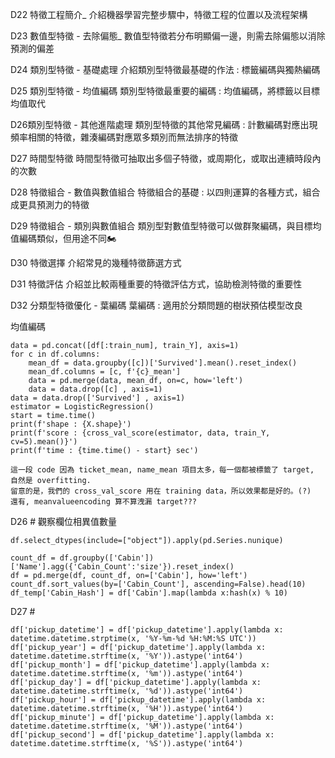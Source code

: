 D22 特徵工程簡介_
介紹機器學習完整步驟中，特徵工程的位置以及流程架構

D23 數值型特徵 - 去除偏態_
數值型特徵若分布明顯偏一邊，則需去除偏態以消除預測的偏差

D24 類別型特徵 - 基礎處理
介紹類別型特徵最基礎的作法 : 標籤編碼與獨熱編碼

D25 類別型特徵 - 均值編碼
類別型特徵最重要的編碼 : 均值編碼，將標籤以目標均值取代

D26類別型特徵 - 其他進階處理
類別型特徵的其他常見編碼 : 計數編碼對應出現頻率相關的特徵，雜湊編碼對應眾多類別而無法排序的特徵

D27 時間型特徵
時間型特徵可抽取出多個子特徵，或周期化，或取出連續時段內的次數

D28 特徵組合 - 數值與數值組合
特徵組合的基礎 : 以四則運算的各種方式，組合成更具預測力的特徵

D29 特徵組合 - 類別與數值組合
類別型對數值型特徵可以做群聚編碼，與目標均值編碼類似，但用途不同🏍

D30 特徵選擇
介紹常見的幾種特徵篩選方式

D31 特徵評估
介紹並比較兩種重要的特徵評估方式，協助檢測特徵的重要性

D32 分類型特徵優化 - 葉編碼
葉編碼 : 適用於分類問題的樹狀預估模型改良














均值編碼

    data = pd.concat([df[:train_num], train_Y], axis=1)
    for c in df.columns:
        mean_df = data.groupby([c])['Survived'].mean().reset_index()
        mean_df.columns = [c, f'{c}_mean']
        data = pd.merge(data, mean_df, on=c, how='left')
        data = data.drop([c] , axis=1)
    data = data.drop(['Survived'] , axis=1)
    estimator = LogisticRegression()
    start = time.time()
    print(f'shape : {X.shape}')
    print(f'score : {cross_val_score(estimator, data, train_Y, cv=5).mean()}')
    print(f'time : {time.time() - start} sec')
    
    這一段 code 因為 ticket_mean, name_mean 項目太多，每一個都被標籤了 target, 自然是 overfitting.
    留意的是，我們的 cross_val_score 用在 training data，所以效果都是好的。(?)
    還有, meanvalueencoding 算不算洩漏 target???


D26  # 觀察欄位相異值數量
    
    df.select_dtypes(include=["object"]).apply(pd.Series.nunique)
    
    count_df = df.groupby(['Cabin'])['Name'].agg({'Cabin_Count':'size'}).reset_index()
    df = pd.merge(df, count_df, on=['Cabin'], how='left')
    count_df.sort_values(by=['Cabin_Count'], ascending=False).head(10)
    df_temp['Cabin_Hash'] = df['Cabin'].map(lambda x:hash(x) % 10)
    
    
    
D27 #

    df['pickup_datetime'] = df['pickup_datetime'].apply(lambda x: datetime.datetime.strptime(x, '%Y-%m-%d %H:%M:%S UTC'))
    df['pickup_year'] = df['pickup_datetime'].apply(lambda x: datetime.datetime.strftime(x, '%Y')).astype('int64')
    df['pickup_month'] = df['pickup_datetime'].apply(lambda x: datetime.datetime.strftime(x, '%m')).astype('int64')
    df['pickup_day'] = df['pickup_datetime'].apply(lambda x: datetime.datetime.strftime(x, '%d')).astype('int64')
    df['pickup_hour'] = df['pickup_datetime'].apply(lambda x: datetime.datetime.strftime(x, '%H')).astype('int64')
    df['pickup_minute'] = df['pickup_datetime'].apply(lambda x: datetime.datetime.strftime(x, '%M')).astype('int64')
    df['pickup_second'] = df['pickup_datetime'].apply(lambda x: datetime.datetime.strftime(x, '%S')).astype('int64')

